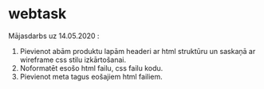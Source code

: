 # webtask

Mājasdarbs uz 14.05.2020 :

1) Pievienot abām produktu lapām headeri ar html struktūru un saskaņā ar wireframe css stilu izkārtošanai.
2) Noformatēt esošo html failu, css failu kodu.
3) Pievienot meta tagus eošajiem html failiem.
